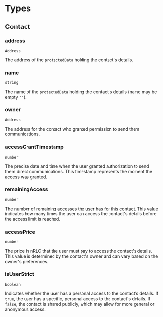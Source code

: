 # Types

## Contact

### address

`Address`

The address of the `protectedData` holding the contact's details.

### name

`string`

The name of the `protectedData` holding the contact's details (name may be empty
`""`).

### owner

`Address`

The address for the contact who granted permission to send them communications.

### accessGrantTimestamp

`number`

The precise date and time when the user granted authorization to send them
direct communications. This timestamp represents the moment the access was
granted.

### remainingAccess

`number`

The number of remaining accesses the user has for this contact. This value
indicates how many times the user can access the contact's details before the
access limit is reached.

### accessPrice

`number`

The price in nRLC that the user must pay to access the contact's details. This
value is determined by the contact's owner and can vary based on the owner's
preferences.

### isUserStrict

`boolean`

Indicates whether the user has a personal access to the contact's details. If
`true`, the user has a specific, personal access to the contact's details. If
`false`, the contact is shared publicly, which may allow for more general or
anonymous access.
